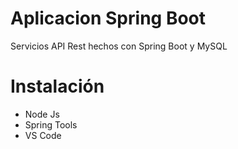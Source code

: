 # Aplicacion Spring Boot

Servicios API Rest hechos con Spring Boot y MySQL

# Instalación

- Node Js
- Spring Tools
- VS Code
